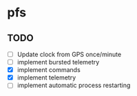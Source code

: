 # pfs

## TODO
- [ ] Update clock from GPS once/minute
- [ ] implement bursted telemetry
- [x] implement commands
- [x] implement telemetry
- [ ] implement automatic process restarting
